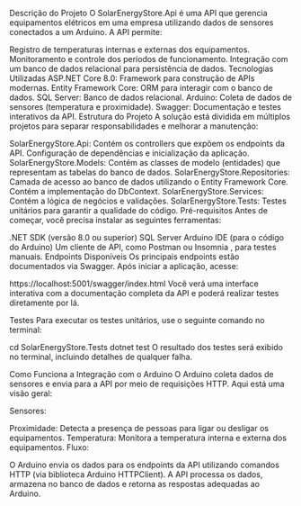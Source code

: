 Descrição do Projeto
O SolarEnergyStore.Api é uma API que gerencia equipamentos elétricos em uma empresa utilizando dados de sensores conectados a um Arduino. A API permite:

Registro de temperaturas internas e externas dos equipamentos.
Monitoramento e controle dos períodos de funcionamento.
Integração com um banco de dados relacional para persistência de dados.
Tecnologias Utilizadas
ASP.NET  Core 8.0: Framework para construção de APIs modernas.
Entity Framework Core: ORM para interagir com o banco de dados.
SQL Server: Banco de dados relacional.
Arduino: Coleta de dados de sensores (temperatura e proximidade).
Swagger: Documentação e testes interativos da API.
Estrutura do Projeto
A solução está dividida em múltiplos projetos para separar responsabilidades e melhorar a manutenção:

SolarEnergyStore.Api:
Contém os controllers que expõem os endpoints da API.
Configuração de dependências e inicialização da aplicação.
SolarEnergyStore.Models:
Contém as classes de modelo (entidades) que representam as tabelas do banco de dados.
SolarEnergyStore.Repositories:
Camada de acesso ao banco de dados utilizando o Entity Framework Core.
Contém a implementação do DbContext.
SolarEnergyStore.Services:
Contém a lógica de negócios e validações.
SolarEnergyStore.Tests:
Testes unitários para garantir a qualidade do código.
Pré-requisitos
Antes de começar, você precisa instalar as seguintes ferramentas:

.NET SDK  (versão 8.0 ou superior)
SQL Server 
Arduino IDE  (para o código do Arduino)
Um cliente de API, como Postman  ou Insomnia , para testes manuais.
Endpoints Disponíveis
Os principais endpoints estão documentados via Swagger. Após iniciar a aplicação, acesse:


https://localhost:5001/swagger/index.html
Você verá uma interface interativa com a documentação completa da API e poderá realizar testes diretamente por lá.

Testes
Para executar os testes unitários, use o seguinte comando no terminal:


cd SolarEnergyStore.Tests
dotnet test
O resultado dos testes será exibido no terminal, incluindo detalhes de qualquer falha.

Como Funciona a Integração com o Arduino
O Arduino coleta dados de sensores e envia para a API por meio de requisições HTTP. Aqui está uma visão geral:

Sensores:

Proximidade: Detecta a presença de pessoas para ligar ou desligar os equipamentos.
Temperatura: Monitora a temperatura interna e externa dos equipamentos.
Fluxo:

O Arduino envia os dados para os endpoints da API utilizando comandos HTTP (via biblioteca Arduino HTTPClient).
A API processa os dados, armazena no banco de dados e retorna as respostas adequadas ao Arduino.
